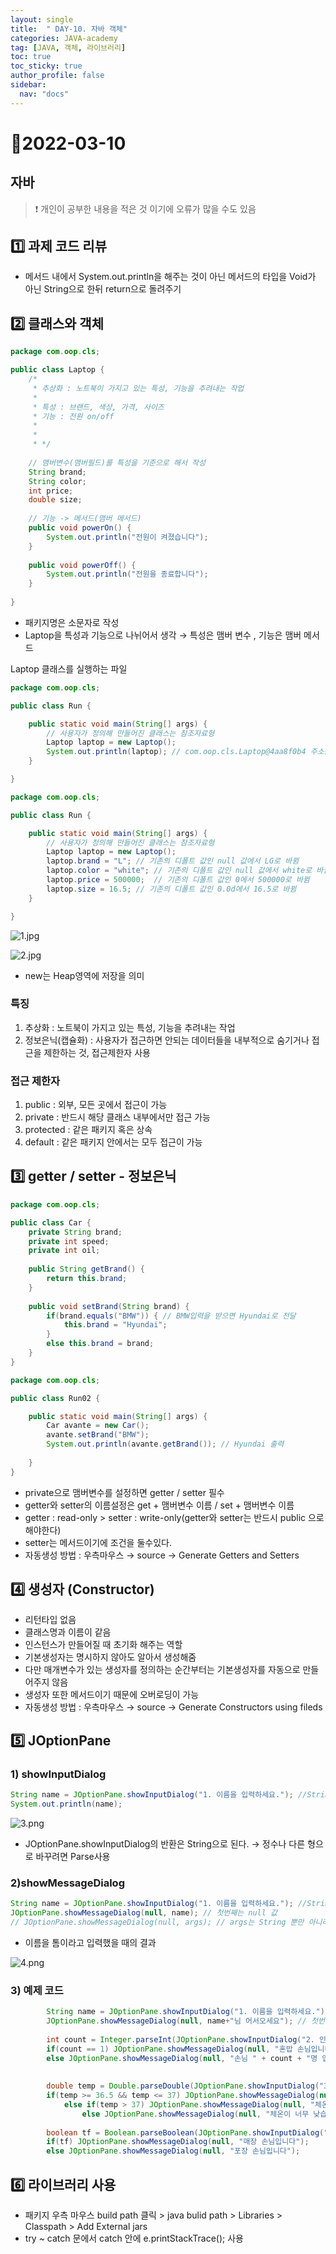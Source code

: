 ```yaml
---
layout: single
title:  " DAY-10. 자바 객체"
categories: JAVA-academy
tag: [JAVA, 객체, 라이브러리]
toc: true
toc_sticky: true
author_profile: false
sidebar:
  nav: "docs"
---
```


# 📌2022-03-10

## 자바 
<!--Quote-->

> ❗ 개인이 공부한 내용을 적은 것 이기에 오류가 많을 수도 있음 


## **1️⃣ 과제 코드 리뷰**

- 메서드 내에서 System.out.println을 해주는 것이 아닌 메서드의 타입을 Void가 아닌 String으로 한뒤 return으로 돌려주기

## **2️⃣ 클래스와 객체**

```java
package com.oop.cls;

public class Laptop {
	/*
	 * 추상화 : 노트북이 가지고 있는 특성, 기능을 추려내는 작업 
	 * 
	 * 특성 : 브랜드, 색상, 가격, 사이즈
	 * 기능 : 전원 on/off
	 * 
	 * 
	 * */
	
	// 맴버변수(맴버필드)를 특성을 기준으로 해서 작성
	String brand;
	String color; 
	int price;
	double size;
	
	// 기능 -> 메서드(맴버 메서드)
	public void powerOn() {
		System.out.println("전원이 켜졌습니다");
	}
	
	public void powerOff() {	
		System.out.println("전원을 종료합니다");
	}
	
}
```

- 패키지명은 소문자로 작성
- Laptop을 특성과 기능으로 나뉘어서 생각 → 특성은 맴버 변수 , 기능은 맴버 메서드



Laptop 클래스를 실행하는 파일

```java
package com.oop.cls;

public class Run {

	public static void main(String[] args) {
		// 사용자가 정의해 만들어진 클래스는 참조자료형
		Laptop laptop = new Laptop();
		System.out.println(laptop); // com.oop.cls.Laptop@4aa8f0b4 주소값이 나옴
	}

}
```

```java
package com.oop.cls;

public class Run {

	public static void main(String[] args) {
		// 사용자가 정의해 만들어진 클래스는 참조자료형
		Laptop laptop = new Laptop();
		laptop.brand = "L"; // 기존의 디폴트 값인 null 값에서 LG로 바뀜
		laptop.color = "white"; // 기존의 디폴트 값인 null 값에서 white로 바뀜
		laptop.price = 500000;  // 기존의 디폴트 값인 0에서 500000로 바뀜 
		laptop.size = 16.5; // 기존의 디폴트 값인 0.0d에서 16.5로 바뀜
	}

}
```

![1.jpg](/assets/images/posts/2022-03-10/1.jpg)

![2.jpg](/assets/images/posts/2022-03-10/2.jpg)

- new는 Heap영역에 저장을 의미

### 특징

1. 추상화 : 노트북이 가지고 있는 특성, 기능을 추려내는 작업
2. 정보은닉(캡슐화) : 사용자가 접근하면 안되는 데이터들을 내부적으로 숨기거나 접근을 제한하는 것, 접근제한자 사용

### 접근 제한자

1. public : 외부, 모든 곳에서 접근이 가능
2. private : 반드시 해당 클래스 내부에서만 접근 가능 
3. protected : 같은 패키지 혹은 상속
4. default : 같은 패키지 안에서는 모두 접근이 가능

## 3️⃣ getter / setter - 정보은닉

```java
package com.oop.cls;

public class Car {
	private String brand; 
	private int speed;
	private int oil;
	
	public String getBrand() {
		return this.brand;
	}
	
	public void setBrand(String brand) {
		if(brand.equals("BMW")) { // BMW입력을 받으면 Hyundai로 전달 
			this.brand = "Hyundai";
		}
		else this.brand = brand;
	}
}

package com.oop.cls;

public class Run02 {

	public static void main(String[] args) {
		Car avante = new Car();
		avante.setBrand("BMW");
		System.out.println(avante.getBrand()); // Hyundai 출력
		
	}
}
```

- private으로 맴버변수를 설정하면 getter / setter 필수
- getter와 setter의 이름설정은 get + 맴버변수 이름 / set + 맴버변수 이름
- getter : read-only > setter : write-only(getter와 setter는 반드시 public 으로 해야한다)
- setter는 메서드이기에 조건을 둘수있다.
- 자동생성 방법 : 우측마우스 → source → Generate Getters and Setters

## 4️⃣ 생성자 (Constructor)

- 리턴타입 없음
- 클래스명과 이름이 같음
- 인스턴스가 만들어질 때 초기화 해주는 역할
- 기본생성자는 명시하지 않아도 알아서 생성해줌
- 다만 매개변수가 있는 생성자를 정의하는 순간부터는 기본생성자를 자동으로 만들어주지 않음
- 생성자 또한 메서드이기 때문에 오버로딩이 가능
- 자동생성 방법 : 우측마우스 → source → Generate Constructors using fileds

## 5️⃣ JOptionPane

### 1) showInputDialog

```java
String name = JOptionPane.showInputDialog("1. 이름을 입력하세요."); //String으로 반환된다.
System.out.println(name);
```

![3.png](/assets/images/posts/2022-03-10/3.png)

- JOptionPane.showInputDialog의 반환은 String으로 된다. → 정수나 다른 형으로 바꾸려면 Parse사용

### 2)showMessageDialog

```java
String name = JOptionPane.showInputDialog("1. 이름을 입력하세요."); //String으로 반환된다.
JOptionPane.showMessageDialog(null, name); // 첫번째는 null 값
// JOptionPane.showMessageDialog(null, args); // args는 String 뿐만 아니라 다른타입도 가능
```

- 이름을 톰이라고 입력했을 때의 결과

![4.png](/assets/images/posts/2022-03-10/4.png)

### 3) 예제 코드

 

```java
		String name = JOptionPane.showInputDialog("1. 이름을 입력하세요."); //String으로 반환된다.
		JOptionPane.showMessageDialog(null, name+"님 어서오세요"); // 첫번째는 null 값
		
		int count = Integer.parseInt(JOptionPane.showInputDialog("2. 인원수를 입력해 주세요"));
		if(count == 1) JOptionPane.showMessageDialog(null, "혼밥 손님입니다");
		else JOptionPane.showMessageDialog(null, "손님 " + count + "명 입장하였습니다.\n");
		
		
		double temp = Double.parseDouble(JOptionPane.showInputDialog("3. 현재 체온을 입력해 주세요."));
		if(temp >= 36.5 && temp <= 37) JOptionPane.showMessageDialog(null, "정상 체온입니다.");
			else if(temp > 37) JOptionPane.showMessageDialog(null, "체온이 너무 높습니다.");
				else JOptionPane.showMessageDialog(null, "체온이 너무 낮습니다.");
		
		boolean tf = Boolean.parseBoolean(JOptionPane.showInputDialog("4. 매장 식사 여부를 입력해 주세요."));
		if(tf) JOptionPane.showMessageDialog(null, "매장 손님입니다");
		else JOptionPane.showMessageDialog(null, "포장 손님입니다");
```

## 6️⃣ 라이브러리 사용

- 패키지 우측 마우스 build path 클릭 > java bulid path >  Libraries > Classpath > Add External jars
- try ~ catch 문에서 catch 안에 e.printStackTrace(); 사용